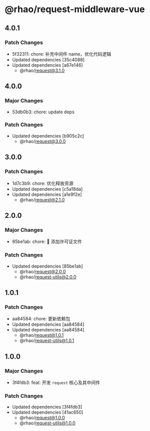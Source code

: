 # @rhao/request-middleware-vue

## 4.0.1

### Patch Changes

- 5f32311: chore: 补充中间件 name，优化代码逻辑
- Updated dependencies [35c4088]
- Updated dependencies [a67e146]
  - @rhao/request@3.1.0

## 4.0.0

### Major Changes

- 53db0b3: chore: update deps

### Patch Changes

- Updated dependencies [b905c2c]
  - @rhao/request@3.0.0

## 3.0.0

### Patch Changes

- 1d7c3b9: chore: 优化释放资源
- Updated dependencies [c5a18da]
- Updated dependencies [a1e9f2e]
  - @rhao/request@2.1.0

## 2.0.0

### Major Changes

- 85be1ab: chore: 🤖 添加许可证文件

### Patch Changes

- Updated dependencies [85be1ab]
  - @rhao/request@2.0.0
  - @rhao/request-utils@2.0.0

## 1.0.1

### Patch Changes

- aa84584: chore: 更新依赖包
- Updated dependencies [aa84584]
- Updated dependencies [aa84584]
  - @rhao/request@1.0.1
  - @rhao/request-utils@1.0.1

## 1.0.0

### Major Changes

- 3f4fdb3: feat: 开发 `request` 核心及其中间件

### Patch Changes

- Updated dependencies [3f4fdb3]
- Updated dependencies [41ac650]
  - @rhao/request@1.0.0
  - @rhao/request-utils@1.0.0
